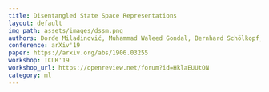 ```yaml
---
title: Disentangled State Space Representations
layout: default
img_path: assets/images/dssm.png
authors: Đorđe Miladinović, Muhammad Waleed Gondal, Bernhard Schölkopf, Joachim M. Buhmann, Stefan Bauer
conference: arXiv'19
paper: https://arxiv.org/abs/1906.03255
workshop: ICLR'19
workshop_url: https://openreview.net/forum?id=HklaEUUtON
category: ml
---
```

